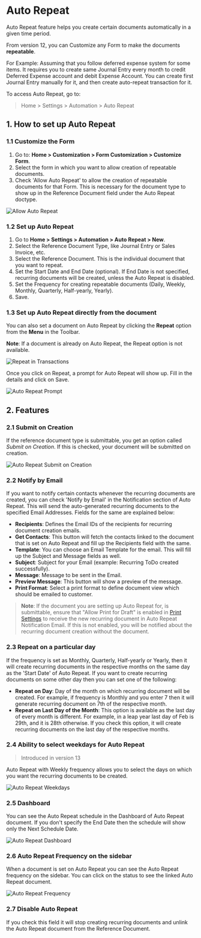 
# Auto Repeat


Auto Repeat feature helps you create certain documents automatically in a given time period.


From version 12, you can Customize any Form to make the documents **repeatable**.


For Example: Assuming that you follow deferred expense system for some items. It requires you to create same Journal Entry every month to credit Deferred Expense account and debit Expense Account. You can create first Journal Entry manually for it, and then create auto-repeat transaction for it.


To access Auto Repeat, go to:



> 
> Home > Settings > Automation > Auto Repeat
> 
> 
> 


## 1. How to set up Auto Repeat


### 1.1 Customize the Form


1. Go to: **Home > Customization > Form Customization > Customize Form**.
2. Select the form in which you want to allow creation of repeatable documents.
3. Check 'Allow Auto Repeat' to allow the creation of repeatable documents for that Form. This is necessary for the document type to show up in the Reference Document field under the Auto Repeat doctype.


![Allow Auto Repeat](/files/allow-auto-repeat.png)


### 1.2 Set up Auto Repeat


1. Go to **Home > Settings > Automation > Auto Repeat > New**.
2. Select the Reference Document Type, like Journal Entry or Sales Invoice, etc.
3. Select the Reference Document. This is the individual document that you want to repeat.
4. Set the Start Date and End Date (optional).
If End Date is not specified, recurring documents will be created, unless the Auto Repeat is disabled.
5. Set the Frequency for creating repeatable documents
(Daily, Weekly, Monthly, Quarterly, Half-yearly, Yearly).
6. Save.


### 1.3 Set up Auto Repeat directly from the document


You can also set a document on Auto Repeat by clicking the **Repeat** option from the **Menu** in the Toolbar.


**Note**: If a document is already on Auto Repeat, the Repeat option is not available.


![Repeat in Transactions](/files/repeat-option.png)


Once you click on Repeat, a prompt for Auto Repeat will show up. Fill in the details and click on Save.


![Auto Repeat Prompt](/files/auto-repeat-prompt.png)


## 2. Features


### 2.1 Submit on Creation


If the reference document type is submittable, you get an option called *Submit on Creation*. If this is checked, your document will be submitted on creation.


![Auto Repeat Submit on Creation](/files/submit-on-creation.png)


### 2.2 Notify by Email


If you want to notify certain contacts whenever the recurring documents are created, you can check 'Notify by Email' in the Notification section of Auto Repeat. This will send the auto-generated recurring documents to the specified Email Addresses. Fields for the same are explained below:


* **Recipients**: Defines the Email IDs of the recipients for recurring document creation emails.
* **Get Contacts**: This button will fetch the contacts linked to the document that is set on Auto Repeat and fill up the Recipients field with the same.
* **Template**: You can choose an Email Template for the email. This will fill up the Subject and Message fields as well.
* **Subject**: Subject for your Email (example: Recurring ToDo created successfully).
* **Message**: Message to be sent in the Email.
* **Preview Message**: This button will show a preview of the message.
* **Print Format**: Select a print format to define document view which should be emailed to customer.



> 
> **Note**: If the document you are setting up Auto Repeat for, is submittable, ensure that "Allow Print for Draft" is enabled in [Print Settings](/docs/en/setting-up/print/print-settings) to receive the new recurring document in Auto Repeat Notification Email. If this is not enabled, you will be notified about the recurring document creation without the document.
> 
> 
> 


### 2.3 Repeat on a particular day


If the frequency is set as Monthly, Quarterly, Half-yearly or Yearly, then it will create recurring documents in the respective months on the same day as the 'Start Date' of Auto Repeat. If you want to create recurring documents on some other day then you can set one of the following:


* **Repeat on Day**: Day of the month on which recurring document will be created. For example, if frequency is Monthly and you enter 7 then it will generate recurring document on 7th of the respective month.
* **Repeat on Last Day of the Month**: This option is available as the last day of every month is different. For example, in a leap year last day of Feb is 29th, and it is 28th otherwise. If you check this option, it will create recurring documents on the last day of the respective months.


### 2.4 Ability to select weekdays for Auto Repeat



> 
> Introduced in version 13
> 
> 
> 


Auto Repeat with Weekly frequency allows you to select the days on which you want the recurring documents to be created.


![Auto Repeat Weekdays](/files/auto-repeat-weekdays.png)


### 2.5 Dashboard


You can see the Auto Repeat schedule in the Dashboard of Auto Repeat document. If you don't specify the End Date then the schedule will show only the Next Schedule Date.


![Auto Repeat Dashboard](/files/auto-repeat-dashboard.png)


### 2.6 Auto Repeat Frequency on the sidebar


When a document is set on Auto Repeat you can see the Auto Repeat frequency on the sidebar.
You can click on the status to see the linked Auto Repeat document.


![Auto Repeat Frequency](/files/auto-repeat-frequency.png)


### 2.7 Disable Auto Repeat


If you check this field it will stop creating recurring documents and unlink the Auto Repeat document from the Reference Document.


